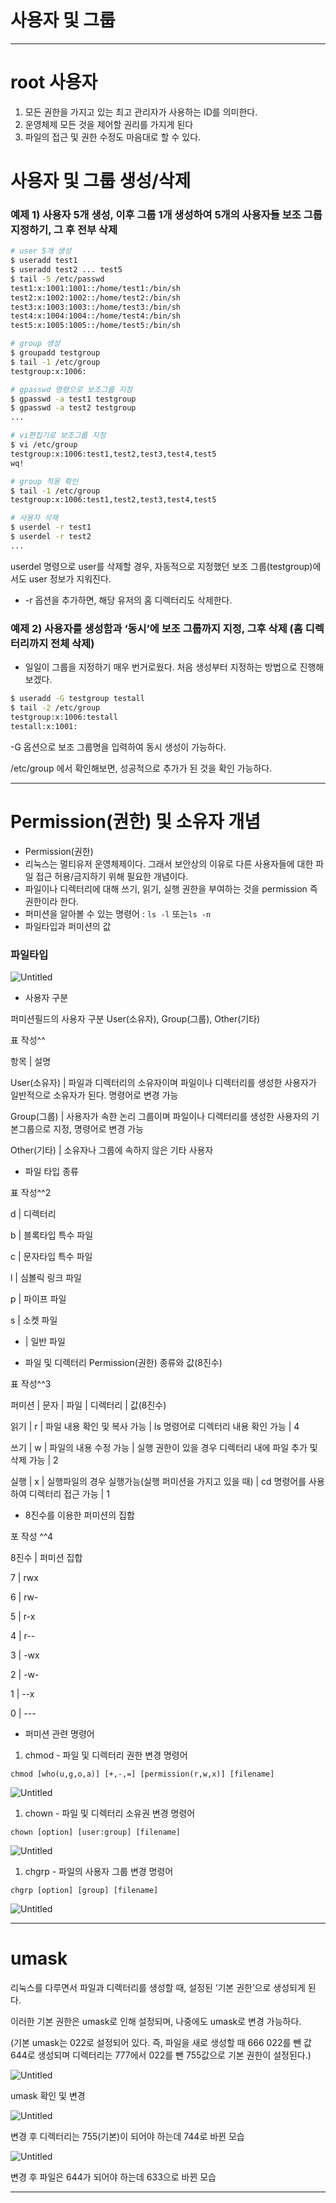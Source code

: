 # 사용자 및 그룹

---

# root 사용자

1. 모든 권한을 가지고 있는 최고 관리자가 사용하는 ID를 의미한다.
2. 운영체제 모든 것을 제어할 권리를 가지게 된다
3. 파일의 접근 및 권한 수정도 마음대로 할 수 있다.

# 사용자 및 그룹 생성/삭제

### 예제 1) 사용자 5개 생성, 이후 그룹 1개 생성하여 5개의 사용자들 보조 그룹 지정하기, 그 후 전부 삭제

```bash
# user 5개 생성
$ useradd test1
$ useradd test2 ... test5
$ tail -5 /etc/passwd
test1:x:1001:1001::/home/test1:/bin/sh
test2:x:1002:1002::/home/test2:/bin/sh
test3:x:1003:1003::/home/test3:/bin/sh
test4:x:1004:1004::/home/test4:/bin/sh
test5:x:1005:1005::/home/test5:/bin/sh

# group 생성
$ groupadd testgroup
$ tail -1 /etc/group
testgroup:x:1006:

# gpasswd 명령으로 보조그룹 지정
$ gpasswd -a test1 testgroup
$ gpasswd -a test2 testgroup 
...

# vi편집기로 보조그룹 지정
$ vi /etc/group
testgroup:x:1006:test1,test2,test3,test4,test5
wq! 

# group 적용 확인
$ tail -1 /etc/group
testgroup:x:1006:test1,test2,test3,test4,test5

# 사용자 삭제
$ userdel -r test1
$ userdel -r test2
...
```

userdel 명령으로 user를 삭제할 경우, 자동적으로 지정했던 보조 그룹(testgroup)에서도 user 정보가 지워진다.

- -r 옵션을 추가하면, 해당 유저의 홈 디렉터리도 삭제한다.

### 예제 2) 사용자를 생성함과 ‘동시’에 보조 그룹까지 지정, 그후 삭제 (홈 디렉터리까지 전체 삭제)

- 일일이 그룹을 지정하기 매우 번거로웠다. 처음 생성부터 지정하는 방법으로 진행해보겠다.

```bash
$ useradd -G testgroup testall
$ tail -2 /etc/group
testgroup:x:1006:testall
testall:x:1001:
```

-G 옵션으로 보조 그룹명을 입력하여 동시 생성이 가능하다.

/etc/group 에서 확인해보면, 성공적으로 추가가 된 것을 확인 가능하다.

---

# Permission(권한) 및 소유자 개념

- Permission(권한)
- 리눅스는 멀티유저 운영체제이다. 그래서 보안상의 이유로 다른 사용자들에 대한 파일 접근 허용/금지하기 위해 필요한 개념이다.
- 파일이나 디렉터리에 대해 쓰기, 읽기, 실행 권한을 부여하는 것을 permission 즉 권한이라 한다.
- 퍼미션을 알아볼 수 있는 명령어 : 
   `ls -l` 또는`ls -n`
- 파일타입과 퍼미션의 값

### 파일타입

![Untitled](%E1%84%89%E1%85%A1%E1%84%8B%E1%85%AD%E1%86%BC%E1%84%8C%E1%85%A1%20%E1%84%86%E1%85%B5%E1%86%BE%20%E1%84%80%E1%85%B3%E1%84%85%E1%85%AE%E1%86%B8%20cc5506032b7d4d48a8c3009554aa4767/Untitled.png)

- 사용자 구분

퍼미션필드의 사용자 구분 User(소유자), Group(그룹), Other(기타)

표 작성^^

항목 | 설명

User(소유자) | 파일과 디렉터리의 소유자이며 파일이나 디렉터리를 생성한 사용자가 일반적으로 소유자가 된다. 명령어로 변경 가능

Group(그룹) | 사용자가 속한 논리 그룹이며 파일이나 디렉터리를 생성한 사용자의 기본그룹으로 지정, 명령어로 변경 가능

Other(기타) | 소유자나 그룹에 속하지 않은 기타 사용자

- 파일 타입 종류

표 작성^^2

d | 디렉터리

b | 블록타입 특수 파일

c | 문자타입 특수 파일

l | 심볼릭 링크 파일

p | 파이프 파일

s | 소켓 파일

- | 일반 파일

- 파일 및 디렉터리 Permission(권한) 종류와 값(8진수)

표 작성^^3

퍼미션 | 문자 | 파일 | 디렉터리 | 값(8진수)

읽기 | r | 파일 내용 확인 및 복사 가능 | ls 명령어로 디렉터리 내용 확인 가능 | 4

쓰기 | w | 파일의 내용 수정 가능 | 실행 권한이 있을 경우 디렉터리 내에 파일 추가 및 삭제 가능 | 2

실행 | x | 실행파일의 경우 실행가능(실행 퍼미션을 가지고 있을 때) | cd 명령어를 사용하여 디렉터리 접근 가능 | 1

- 8진수를 이용한 퍼미션의 집합

포 작성 ^^4

8진수 | 퍼미션 집합

7 | rwx

6 | rw-

5 |  r-x

4 | r--

3 | -wx

2 | -w-

1 | --x

0 | ---

- 퍼미션 관련 명령어
1. chmod - 파일 및 디렉터리 권한 변경 명령어

`chmod [who(u,g,o,a)] [+,-,=] [permission(r,w,x)] [filename]`

![Untitled](%E1%84%89%E1%85%A1%E1%84%8B%E1%85%AD%E1%86%BC%E1%84%8C%E1%85%A1%20%E1%84%86%E1%85%B5%E1%86%BE%20%E1%84%80%E1%85%B3%E1%84%85%E1%85%AE%E1%86%B8%20cc5506032b7d4d48a8c3009554aa4767/Untitled%201.png)

1. chown - 파일 및 디렉터리 소유권 변경 명령어

`chown [option] [user:group] [filename]`

![Untitled](%E1%84%89%E1%85%A1%E1%84%8B%E1%85%AD%E1%86%BC%E1%84%8C%E1%85%A1%20%E1%84%86%E1%85%B5%E1%86%BE%20%E1%84%80%E1%85%B3%E1%84%85%E1%85%AE%E1%86%B8%20cc5506032b7d4d48a8c3009554aa4767/Untitled%202.png)

1. chgrp - 파일의 사용자 그룹 변경 명령어

`chgrp [option] [group] [filename]`

![Untitled](%E1%84%89%E1%85%A1%E1%84%8B%E1%85%AD%E1%86%BC%E1%84%8C%E1%85%A1%20%E1%84%86%E1%85%B5%E1%86%BE%20%E1%84%80%E1%85%B3%E1%84%85%E1%85%AE%E1%86%B8%20cc5506032b7d4d48a8c3009554aa4767/Untitled%203.png)

---

# umask

리눅스를 다루면서 파일과 디렉터리를 생성할 때, 설정된 ‘기본 권한’으로 생성되게 된다.

이러한 기본 권한은 umask로 인해 설정되며, 나중에도 umask로 변경 가능하다.

(기본 umask는 022로 설정되어 있다. 즉, 파일을 새로 생성할 때 666 022를 뺀 값 644로 생성되며 디렉터리는 777에서 022를 뺀 755값으로 기본 권한이 설정된다.)

![Untitled](%E1%84%89%E1%85%A1%E1%84%8B%E1%85%AD%E1%86%BC%E1%84%8C%E1%85%A1%20%E1%84%86%E1%85%B5%E1%86%BE%20%E1%84%80%E1%85%B3%E1%84%85%E1%85%AE%E1%86%B8%20cc5506032b7d4d48a8c3009554aa4767/Untitled%204.png)

umask 확인 및 변경

![Untitled](%E1%84%89%E1%85%A1%E1%84%8B%E1%85%AD%E1%86%BC%E1%84%8C%E1%85%A1%20%E1%84%86%E1%85%B5%E1%86%BE%20%E1%84%80%E1%85%B3%E1%84%85%E1%85%AE%E1%86%B8%20cc5506032b7d4d48a8c3009554aa4767/Untitled%205.png)

변경 후 디렉터리는 755(기본)이 되어야 하는데 744로 바뀐 모습

![Untitled](%E1%84%89%E1%85%A1%E1%84%8B%E1%85%AD%E1%86%BC%E1%84%8C%E1%85%A1%20%E1%84%86%E1%85%B5%E1%86%BE%20%E1%84%80%E1%85%B3%E1%84%85%E1%85%AE%E1%86%B8%20cc5506032b7d4d48a8c3009554aa4767/Untitled%206.png)

변경 후 파일은 644가 되어야 하는데 633으로 바뀐 모습

---